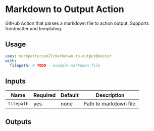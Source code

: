 # Markdown to Output Action

GitHub Action that parses a markdown file to action output. Supports frontmatter and templating.

## Usage

```yaml
uses: markpatterson27/markdown-to-output@master
with:
  filepath: # TODO - example markdown file
```

## Inputs

| Name | Required | Default | Description |
|---|---|---|---|
| `filepath` | yes | none | Path to markdown file. |

## Outputs
